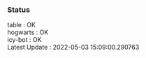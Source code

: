 ### Status


table : OK  
hogwarts : OK  
icy-bot : OK  
Latest Update : 2022-05-03 15:09:00.290763
